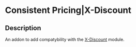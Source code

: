 # Consistent Pricing|X-Discount

## Description
An addon to add compatybility with the [X-Discount](https://www.opencart.com/index.php?route=marketplace/extension/info&extension_id=35897) module.
